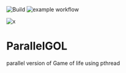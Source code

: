 ![Build](https://github.com/TDoGoodT/ParallelGOL/actions/workflow/c-cpp.yml/badge.svg)
![example workflow](https://github.com/github/docs/actions/workflows/main.yml/badge.svg)

![x](https://github.com/TDoGoodT/ParallelGOL/workflows/c-cpp.yml)

# ParallelGOL
parallel version of Game of life
using pthread
